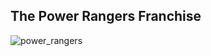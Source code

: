 ## The Power Rangers Franchise
![power_rangers](https://github.com/user-attachments/assets/5173cfb2-1652-4190-bd2d-03abc89df9e8)
